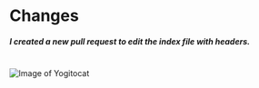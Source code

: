 # <H1> Changes <H5> I created a new pull request to edit the index file with headers. 
#
![Image of Yogitocat](https://octodex.github.com/images/yogitocat.png)


